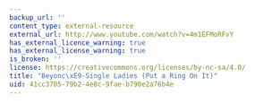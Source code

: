 ```yaml
---
backup_url: ''
content_type: external-resource
external_url: http://www.youtube.com/watch?v=4m1EFMoRFvY
has_external_licence_warning: true
has_external_license_warning: true
is_broken: ''
license: https://creativecommons.org/licenses/by-nc-sa/4.0/
title: "Beyonc\xE9-Single Ladies (Put a Ring On It)"
uid: 41cc3705-79b2-4e8c-9fae-b790e2a76b4e
---
```

